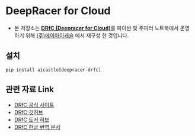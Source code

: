 # DeepRacer for Cloud

- 본 저장소는 [**DRfC (Deepracer for Cloud)**](https://aws-deepracer-community.github.io/deepracer-for-cloud/)를 파이썬 및 주피터 노트북에서 운영하기 위해 [(주)에이아이캐슬](https://aicastle.io) 에서 재구성 한 것입니다.

## 설치
`pip install aicastle[deepracer-drfc]`

## 관련 자료 Link
- [DRfC 공식 사이트](https://aws-deepracer-community.github.io/deepracer-for-cloud/)
- [DRfC 깃허브](https://github.com/aws-deepracer-community/deepracer-for-cloud/tree/master)
- [DRfC 도커 허브](https://hub.docker.com/u/awsdeepracercommunity)
- [DRfC 한글 번역 문서](docs/index.md)